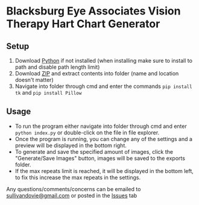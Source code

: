 # Blacksburg Eye Associates Vision Therapy Hart Chart Generator

## Setup
1. Download [Python](https://www.python.org/downloads/) if not installed (when installing make sure to install to path and disable path length limit)
2. Download [ZIP](https://github.com/AethersHaven/BEA-VT/archive/refs/heads/main.zip) and extract contents into folder (name and location doesn't matter)
3. Navigate into folder through cmd and enter the commands `pip install tk` and `pip install Pillow`

## Usage
* To run the program either navigate into folder through cmd and enter `python index.py` or double-click on the file in file explorer.
* Once the program is running, you can change any of the settings and a preview will be displayed in the bottom right.
* To generate and save the specified amount of images, click the "Generate/Save Images" button, images will be saved to the exports folder.
* If the max repeats limit is reached, it will be displayed in the bottom left, to fix this increase the max repeats in the settings.

Any questions/comments/concerns can be emailed to sullivandovie@gmail.com or posted in the [Issues](https://github.com/AethersHaven/BEA-VT/issues) tab
